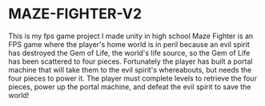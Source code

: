 # MAZE-FIGHTER-V2
This is my fps game project I made unity in high school
Maze Fighter is an FPS game where the player's home world is in peril because an evil spirit has destroyed the Gem of Life, the world's life source, so the Gem of Life has been scattered to four pieces. Fortunately the player has built a portal machine that will take them to the evil spirit's whereabouts, but needs the four pieces to power it. The player must complete levels to retrieve the four pieces, power up the portal machine, and defeat the evil spirit to save the world!
